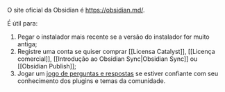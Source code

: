 O site oficial da Obsidian é https://obsidian.md/.

É útil para:

1. Pegar o instalador mais recente se a versão do instalador for muito antiga;
2. Registre uma conta se quiser comprar [[Licensa Catalyst]], [[Licença comercial]], [[Introdução ao Obsidian Sync|Obsidian Sync]] ou [[Obsidian Publish]];
3. Jogar um [jogo de perguntas e respostas](https://obsidian.md/quiz) se estiver confiante com seu conhecimento dos plugins e temas da comunidade.